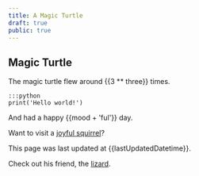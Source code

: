 ```yaml
---
title: A Magic Turtle
draft: true
public: true
---
```


Magic Turtle
------------
The magic turtle flew around {{3 ** three}} times.

    :::python
    print('Hello world!')

And had a happy {{mood + 'ful'}} day.

Want to visit a [joyful squirrel]({{link("joyful-squirrel")}})?

This page was last updated at {{lastUpdatedDatetime}}.

Check out his friend, the [lizard]({{link('lizard')}}).
